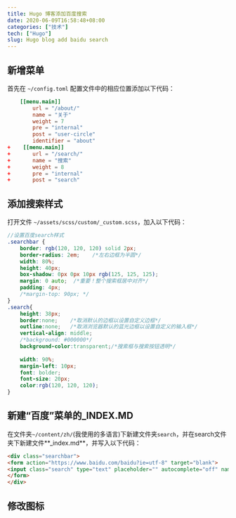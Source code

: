 ```yaml
---
title: Hugo 博客添加百度搜索
date: 2020-06-09T16:58:48+08:00
categories: ["技术"]
tech: ["Hugo"]
slug: Hugo blog add baidu search
---
```


## 新增菜单

首先在 `~/config.toml` 配置文件中的相应位置添加以下代码：

```toml
    [[menu.main]]
        url = "/about/"
        name = "关于"
        weight = 7
        pre = "internal"
        post = "user-circle"
        identifier = "about"
+    [[menu.main]]
+       url = "/search/"
+       name = "搜索"
+       weight = 8
+       pre = "internal"
+       post = "search"
```

## 添加搜索样式

打开文件 `~/assets/scss/custom/_custom.scss`，加入以下代码：

```scss
//设置百度search样式
.searchbar {     
	border: rgb(120, 120, 120) solid 2px;
	border-radius: 2em;    /*左右边框为半圆*/
	width: 80%;
	height: 40px;
	box-shadow: 0px 0px 10px rgb(125, 125, 125);
	margin: 0 auto;  /*重要！整个搜索框居中对齐*/
	padding: 4px;
	/*margin-top: 90px;	*/
}
.search{ 
	height: 38px;
	border:none;    /*取消默认的边框以设置自定义边框*/
	outline:none;   /*取消浏览器默认的蓝光边框以设置自定义的输入框*/   
	vertical-align: middle;
	/*background: #000000*/
	background-color:transparent;/*搜索框与搜索按钮透明*/
	
	width: 90%;
	margin-left: 10px;
	font: bolder;
	font-size: 20px;
	color:rgb(120, 120, 120);	
}
```

## 新建“百度”菜单的_INDEX.MD

在文件夹`~/content/zh/`(我使用的多语言)下新建文件夹`search`，并在search文件夹下新建文件**_index.md**，并写入以下代码：

```markdown
<div class="searchbar">
<form action="https://www.baidu.com/baidu?ie=utf-8" target="blank">
<input class="search" type="text" placeholder="" autocomplete="off" name="word">
</form>
</div>
```

## 修改图标



